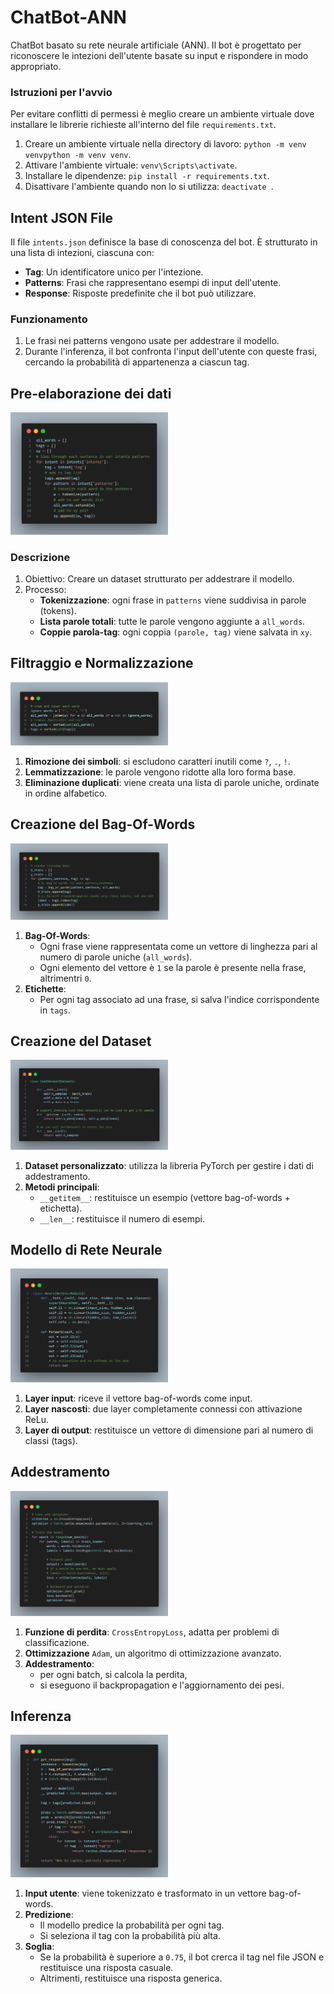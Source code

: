 # ChatBot-ANN
ChatBot basato su rete neurale artificiale (ANN). Il bot è progettato per riconoscere le intezioni dell'utente basate su input e rispondere in modo appropriato.

### Istruzioni per l'avvio
Per evitare conflitti di permessi è meglio creare un ambiente virtuale dove installare le librerie richieste all'interno del file `requirements.txt`.
1. Creare un ambiente virtuale nella directory di lavoro: `python -m venv venvpython -m venv venv`.
2. Attivare l'ambiente virtuale: `venv\Scripts\activate`.
3. Installare le dipendenze: `pip install -r requirements.txt`.
4. Disattivare l'ambiente quando non lo si utilizza: `deactivate
`.

## Intent JSON File
Il file `intents.json` definisce la base di conoscenza del bot. È strutturato in una lista di intezioni, ciascuna con:
  - **Tag**: Un identificatore unico per l'intezione.
  - **Patterns**: Frasi che rappresentano esempi di input dell'utente.
  - **Response**: Risposte predefinite che il bot può utilizzare.
### Funzionamento
  1. Le frasi nei patterns vengono usate per addestrare il modello.
  2. Durante l'inferenza, il bot confronta l'input dell'utente con queste frasi, cercando la probabilità di appartenenza a ciascun tag.

## Pre-elaborazione dei dati
<img src="ImageRif/preElaborazioneDati.png" style="width: 50%"/>

### Descrizione 
1. Obiettivo: Creare un dataset strutturato per addestrare il modello.
2. Processo:
   -  **Tokenizzazione**: ogni frase in `patterns` viene suddivisa in parole (tokens).
   -  **Lista parole totali**: tutte le parole vengono aggiunte a `all_words`.
   -  **Coppie parola-tag**: ogni coppia `(parole, tag)` viene salvata in `xy`.

## Filtraggio e Normalizzazione
<img src="ImageRif/filtraggioNormalizzazione.png" style="width: 50%"/>

1. **Rimozione dei simboli**: si escludono caratteri inutili come `?`, `.`, `!`.
2. **Lemmatizzazione**: le parole vengono ridotte alla loro forma base.
3. **Eliminazione duplicati**: viene creata una lista di parole uniche, ordinate in ordine alfabetico.

## Creazione del Bag-Of-Words
<img src="ImageRif/creazioneBagOfWords.png" style="width: 50%"/>

1. **Bag-Of-Words**:
   - Ogni frase viene rappresentata come un vettore di linghezza pari al numero di parole uniche (`all_words`).
   - Ogni elemento del vettore è `1` se la parole è presente nella frase, altrimentri `0`.
2. **Etichette**:
   - Per ogni tag associato ad una frase, si salva l'indice corrispondente in `tags`.

## Creazione del Dataset
<img src="ImageRif/creazioneDataset.png" style="width: 50%"/>

1. **Dataset personalizzato**: utilizza la libreria PyTorch per gestire i dati di addestramento.
2. **Metodi principali**:
    - `__getitem__`: restituisce un esempio (vettore bag-of-words + etichetta).
    - `__len__`: restituisce il numero di esempi. 

## Modello di Rete Neurale
<img src="ImageRif/modelloReteNeurale.png" style="width: 50%"/>

1. **Layer input**: riceve il vettore bag-of-words come input.
1. **Layer nascosti**: due layer completamente connessi con attivazione ReLu.
1. **Layer di output**: restituisce un vettore di dimensione pari al numero di classi (tags).

## Addestramento
<img src="ImageRif/addestramento.png" style="width: 50%"/>

1. **Funzione di perdita**: `CrossEntropyLoss`, adatta per problemi di classificazione.
2. **Ottimizzazione** `Adam`, un algoritmo di ottimizzazione avanzato.
3. **Addestramento**:
   - per ogni batch, si calcola la perdita,
   - si eseguono il backpropagation e l'aggiornamento dei pesi.

## Inferenza
<img src="ImageRif/inferenza.png" style="width: 50%"/>

1. **Input utente**: viene tokenizzato e trasformato in un vettore bag-of-words.
2. **Predizione**:
   - Il modello predice la probabilità per ogni tag.
   - Si seleziona il tag con la probabilità più alta.
3. **Soglia**:
   - Se la probabilità è superiore a `0.75`, il bot crerca il tag nel file JSON e restituisce una risposta casuale.
   - Altrimenti, restituisce una risposta generica.

